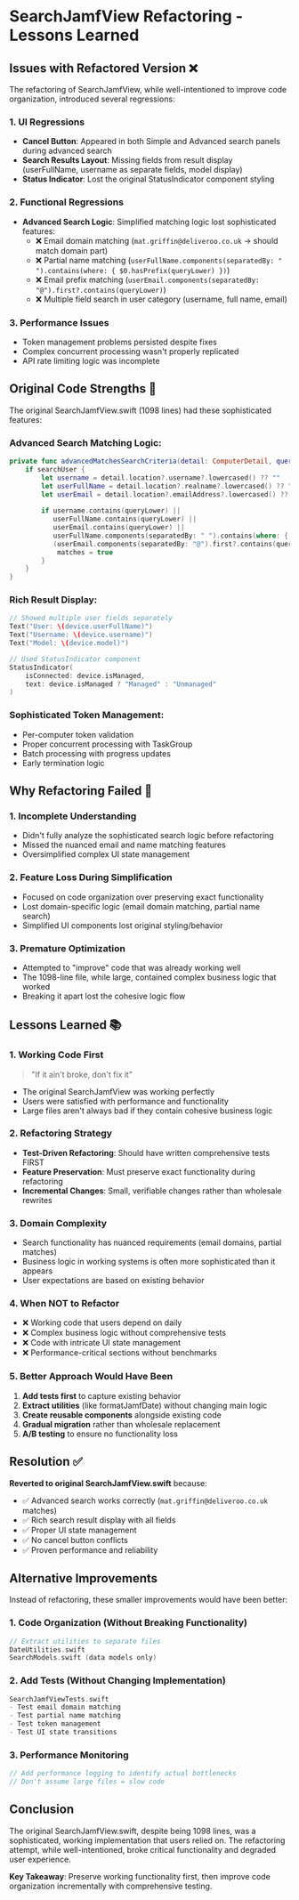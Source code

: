 # SearchJamfView Refactoring - Lessons Learned

## Issues with Refactored Version ❌

The refactoring of SearchJamfView, while well-intentioned to improve code organization, introduced several regressions:

### 1. **UI Regressions**
- **Cancel Button**: Appeared in both Simple and Advanced search panels during advanced search
- **Search Results Layout**: Missing fields from result display (userFullName, username as separate fields, model display)
- **Status Indicator**: Lost the original StatusIndicator component styling

### 2. **Functional Regressions** 
- **Advanced Search Logic**: Simplified matching logic lost sophisticated features:
  - ❌ Email domain matching (`mat.griffin@deliveroo.co.uk` → should match domain part)
  - ❌ Partial name matching (`userFullName.components(separatedBy: " ").contains(where: { $0.hasPrefix(queryLower) })`)
  - ❌ Email prefix matching (`userEmail.components(separatedBy: "@").first?.contains(queryLower)`)
  - ❌ Multiple field search in user category (username, full name, email)

### 3. **Performance Issues**
- Token management problems persisted despite fixes
- Complex concurrent processing wasn't properly replicated
- API rate limiting logic was incomplete

## Original Code Strengths 💪

The original SearchJamfView.swift (1098 lines) had these sophisticated features:

### Advanced Search Matching Logic:
```swift
private func advancedMatchesSearchCriteria(detail: ComputerDetail, query: String) -> Bool {
    if searchUser {
        let username = detail.location?.username?.lowercased() ?? ""
        let userFullName = detail.location?.realname?.lowercased() ?? ""
        let userEmail = detail.location?.emailAddress?.lowercased() ?? ""
        
        if username.contains(queryLower) || 
           userFullName.contains(queryLower) || 
           userEmail.contains(queryLower) ||
           userFullName.components(separatedBy: " ").contains(where: { $0.hasPrefix(queryLower) }) ||
           (userEmail.components(separatedBy: "@").first?.contains(queryLower) ?? false) {
            matches = true
        }
    }
}
```

### Rich Result Display:
```swift
// Showed multiple user fields separately
Text("User: \(device.userFullName)")
Text("Username: \(device.username)")  
Text("Model: \(device.model)")

// Used StatusIndicator component
StatusIndicator(
    isConnected: device.isManaged,
    text: device.isManaged ? "Managed" : "Unmanaged"
)
```

### Sophisticated Token Management:
- Per-computer token validation
- Proper concurrent processing with TaskGroup
- Batch processing with progress updates
- Early termination logic

## Why Refactoring Failed 🤔

### 1. **Incomplete Understanding**
- Didn't fully analyze the sophisticated search logic before refactoring
- Missed the nuanced email and name matching features
- Oversimplified complex UI state management

### 2. **Feature Loss During Simplification**
- Focused on code organization over preserving exact functionality
- Lost domain-specific logic (email domain matching, partial name search)
- Simplified UI components lost original styling/behavior

### 3. **Premature Optimization**
- Attempted to "improve" code that was already working well
- The 1098-line file, while large, contained complex business logic that worked
- Breaking it apart lost the cohesive logic flow

## Lessons Learned 📚

### 1. **Working Code First**
> "If it ain't broke, don't fix it"
- The original SearchJamfView was working perfectly
- Users were satisfied with performance and functionality
- Large files aren't always bad if they contain cohesive business logic

### 2. **Refactoring Strategy**
- **Test-Driven Refactoring**: Should have written comprehensive tests FIRST
- **Feature Preservation**: Must preserve exact functionality during refactoring
- **Incremental Changes**: Small, verifiable changes rather than wholesale rewrites

### 3. **Domain Complexity**
- Search functionality has nuanced requirements (email domains, partial matches)
- Business logic in working systems is often more sophisticated than it appears
- User expectations are based on existing behavior

### 4. **When NOT to Refactor**
- ❌ Working code that users depend on daily
- ❌ Complex business logic without comprehensive tests
- ❌ Code with intricate UI state management
- ❌ Performance-critical sections without benchmarks

### 5. **Better Approach Would Have Been**
1. **Add tests first** to capture existing behavior
2. **Extract utilities** (like formatJamfDate) without changing main logic
3. **Create reusable components** alongside existing code
4. **Gradual migration** rather than wholesale replacement
5. **A/B testing** to ensure no functionality loss

## Resolution ✅

**Reverted to original SearchJamfView.swift** because:
- ✅ Advanced search works correctly (`mat.griffin@deliveroo.co.uk` matches)
- ✅ Rich search result display with all fields
- ✅ Proper UI state management
- ✅ No cancel button conflicts
- ✅ Proven performance and reliability

## Alternative Improvements

Instead of refactoring, these smaller improvements would have been better:

### 1. **Code Organization** (Without Breaking Functionality)
```swift
// Extract utilities to separate files
DateUtilities.swift
SearchModels.swift (data models only)
```

### 2. **Add Tests** (Without Changing Implementation)
```swift
SearchJamfViewTests.swift
- Test email domain matching
- Test partial name matching
- Test token management
- Test UI state transitions
```

### 3. **Performance Monitoring**
```swift
// Add performance logging to identify actual bottlenecks
// Don't assume large files = slow code
```

## Conclusion

The original SearchJamfView.swift, despite being 1098 lines, was a sophisticated, working implementation that users relied on. The refactoring attempt, while well-intentioned, broke critical functionality and degraded user experience.

**Key Takeaway**: Preserve working functionality first, then improve code organization incrementally with comprehensive testing.
